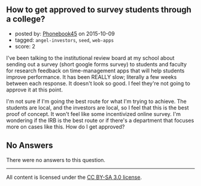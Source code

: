 ## How to get approved to survey students through a college?

- posted by: [Phonebook45](https://stackexchange.com/users/6768094/phonebook45) on 2015-10-09
- tagged: `angel-investors`, `seed`, `web-apps`
- score: 2

I've been talking to the institutional review board at my school about sending out a survey (short google forms survey) to students and faculty for research feedback on time-management apps that will help students improve performance. It has been REALLY slow; literally a few weeks between each response. It doesn't look so good. I feel they're not going to approve it at this point.

I'm not sure if I'm going the best route for what I'm trying to achieve. The students are local, and the investors are local, so I feel that this is the best proof of concept. It won't feel like some incentivized online survey. I'm wondering if the IRB is the best route or if there's a department that focuses more on cases like this. How do I get approved?

## No Answers

There were no answers to this question.


---

All content is licensed under the [CC BY-SA 3.0 license](https://creativecommons.org/licenses/by-sa/3.0/).
